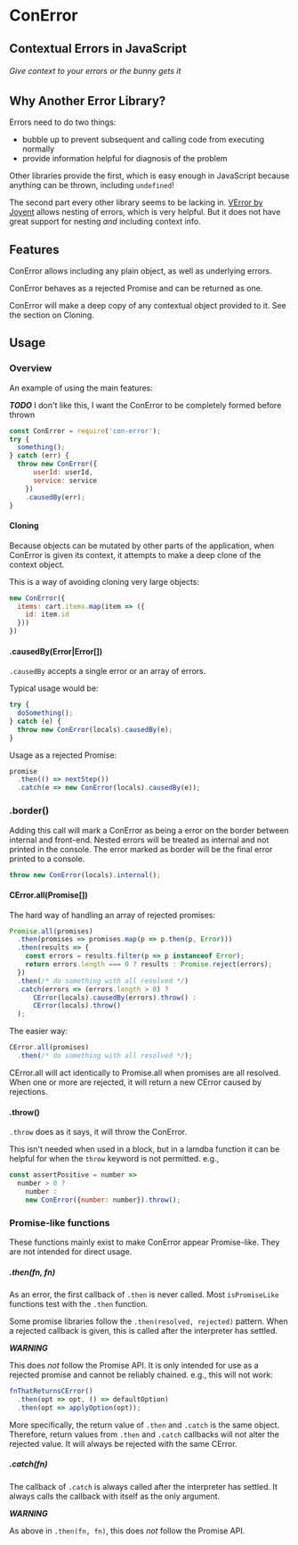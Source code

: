 # ConError

## Contextual Errors in JavaScript

###### Give context to your errors or the bunny gets it

## Why Another Error Library?

Errors need to do two things:
- bubble up to prevent subsequent and calling code from executing normally
- provide information helpful for diagnosis of the problem

Other libraries provide the first, which is easy enough in JavaScript because anything
can be thrown, including `undefined`!

The second part every other library seems to be lacking in.
[VError by Joyent](https://github.com/joyent/node-verror) allows nesting of errors,
which is very helpful. But it does not have great support for nesting *and* including
context info.

## Features

ConError allows including any plain object, as well as underlying errors. 

ConError behaves as a rejected Promise and can be returned as one.

ConError will make a deep copy of any contextual object provided to it. See the section
on Cloning.

## Usage

### Overview

An example of using the main features:

*****TODO***** I don't like this, I want the ConError to be completely formed before thrown

```javascript
const ConError = require('con-error');
try {
  something();
} catch (err) {
  throw new ConError({
      userId: userId,
      service: service
    })
    .causedBy(err);
}
```

#### Cloning

Because objects can be mutated by other parts of the application, when ConError is given
its context, it attempts to make a deep clone of the context object.

This is a way of avoiding cloning very large objects:

```javascript
new ConError({
  items: cart.items.map(item => ({
    id: item.id
  }))
})
```

#### .causedBy(Error|Error[])

`.causedBy` accepts a single error or an array of errors.

Typical usage would be:

```javascript
try {
  doSomething();
} catch (e) {
  throw new ConError(locals).causedBy(e);
}
```

Usage as a rejected Promise:

```javascript
promise
  .then(() => nextStep())
  .catch(e => new ConError(locals).causedBy(e));
```

### .border()

Adding this call will mark a ConError as being a error on the border between internal
and front-end. Nested errors will be treated as internal and not printed in the console.
The error marked as border will be the final error printed to a console.

```javascript
throw new ConError(locals).internal();
```

#### CError.all(Promise[])

The hard way of handling an array of rejected promises:

```javascript
Promise.all(promises)
  .then(promises => promises.map(p => p.then(p, Error)))
  .then(results => {
    const errors = results.filter(p => p instanceof Error);
    return errors.length === 0 ? results : Promise.reject(errors);
  })
  .then(/* do something with all resolved */)
  .catch(errors => (errors.length > 0) ?
      CError(locals).causedBy(errors).throw() :
      CError(locals).throw()
  );
```

The easier way:

```javascript
CError.all(promises)
  .then(/* do something with all resolved */);
```

CError.all will act identically to Promise.all when promises are all resolved. When one
or more are rejected, it will return a new CError caused by rejections.

#### .throw()

`.throw` does as it says, it will throw the ConError.

This isn't needed when used in a block, but in a lamdba function it can be helpful
for when the `throw` keyword is not permitted. e.g.,

```javascript
const assertPositive = number =>
  number > 0 ?
    number :
    new ConError({number: number}).throw();
``` 

### Promise-like functions

These functions mainly exist to make ConError appear Promise-like. They are not intended
for direct usage.

##### .then(fn, fn)

As an error, the first callback of `.then` is never called. Most `isPromiseLike`
functions test with the `.then` function.

Some promise libraries follow the `.then(resolved, rejected)` pattern. When a rejected
callback is given, this is called after the interpreter has settled.

***WARNING***

This does *not* follow the Promise API. It is only intended for use as a rejected promise
and cannot be reliably chained. e.g., this will not work:

```javascript
fnThatReturnsCError()
  .then(opt => opt, () => defaultOption)
  .then(opt => applyOption(opt));
```

More specifically, the return value of `.then` and `.catch` is the same object. Therefore,
return values from `.then` and `.catch` callbacks will not alter the rejected value. It will
always be rejected with the same CError.


##### .catch(fn)

The callback of `.catch` is always called after the interpreter has settled. It always
calls the callback with itself as the only argument.

***WARNING***

As above in `.then(fn, fn)`, this does *not* follow the Promise API.
